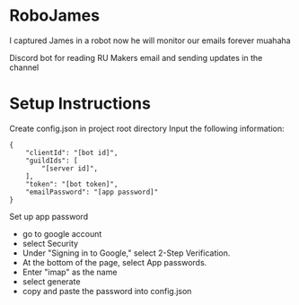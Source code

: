 # RoboJames
I captured James in a robot now he will monitor our emails forever muahaha

Discord bot for reading RU Makers email and sending updates in the channel

# Setup Instructions
Create config.json in project root directory
Input the following information:
```
{
    "clientId": "[bot id]",
    "guildIds": [
        "[server id]",
    ],
    "token": "[bot token]",
    "emailPassword": "[app password]"
}
```

Set up app password
- go to google account
- select Security
- Under "Signing in to Google," select 2-Step Verification.
- At the bottom of the page, select App passwords.
- Enter "imap" as the name
- select generate
- copy and paste the password into config.json
